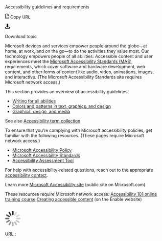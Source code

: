 ﻿# 

Accessibility guidelines and requirements

![Copy URL](media/accessibility-guidelines-requirements/Copy.png)
Copy URL

![Download](media/accessibility-guidelines-requirements/Download.png)

Download topic

Microsoft
devices and services empower people around the globe—at home, at work,
and on the go—to do the activities they value most. Our technology
empowers people of all abilities. Accessible content and user experiences meet the [Microsoft Accessibility Standards (MAS)](https://microsoft.sharepoint.com/teams/msenable/Pages/AccessibilityStandard.aspx) requirements,
which cover software and hardware development, web content, and other
forms of content like audio, video, animations, images, and interactive.
(The Microsoft Accessibility Standards site requires Microsoft network access.)

This section provides an overview of accessibility guidelines:

  - [Writing for all abilities](https://worldready.cloudapp.net/Styleguide/Read?id=2700&topicid=32189)
  - [Colors and patterns in text, graphics, and design](https://worldready.cloudapp.net/Styleguide/Read?id=2700&topicid=32190) 
  - [Graphics, design, and media](https://worldready.cloudapp.net/Styleguide/Read?id=2700&topicid=32191)

See also [Accessibility term collection](https://worldready.cloudapp.net/Styleguide/Read?id=2700&topicid=26596)

To
ensure that you're complying with Microsoft accessibility policies, get
familiar with the following resources. (These pages require Microsoft
network access.)

  - [Microsoft Accessibility Policy](https://microsoft.sharepoint.com/sites/mspolicy/PRODUCTSSERVICES/Accessibility/Pages/Accessibility%20%20Microsoft%20Accessibility%20Policy.aspx)
  - [Microsoft Accessibility Standards](https://microsoft.sharepoint.com/teams/msenable/Pages/AccessibilityStandard.aspx)
  - [Accessibility Assessment Tool](http://cela-ra-aat-prod.azurewebsites.net/#/home)

For help with accessibility-related questions, reach out to the appropriate [accessibility contact](https://microsoft.sharepoint.com/teams/msenable/Pages/Contacts.aspx).

Learn more
[](https://www.microsoft.com/en-us/accessibility/)[Microsoft Accessibility site](https://www.microsoft.com/en-us/accessibility/ "Public-facing Accessibility site") (public site on Microsoft.com)

These resources require Microsoft network access:
[](https://microsoft.sharepoint.com/teams/msenable/_layouts/15/WopiFrame.aspx?sourcedoc=%7BADE99E75-48EF-4AEC-83C3-37701D0AF407%7D&file=MSEnable-EngineeringResources-InclusiveDesignBooklet.pdf&action=default)[Accessibility 101 online training course](https://aka.ms/accessibility101 "introductory training on accessibility")
[Creating accessible content](https://microsoft.sharepoint.com/teams/msenable/Pages/CreatingAccessibleContent.aspx) (on the Enable website)

## 

![In progress](media/accessibility-guidelines-requirements/activity-large.gif)

URL :
